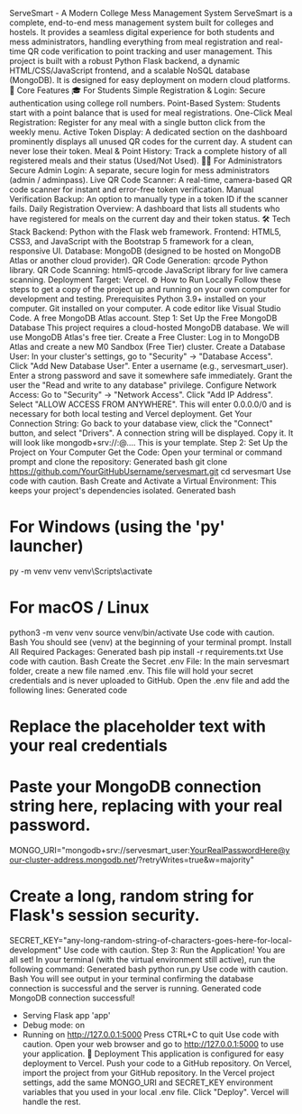 ServeSmart - A Modern College Mess Management System
ServeSmart is a complete, end-to-end mess management system built for colleges and hostels. It provides a seamless digital experience for both students and mess administrators, handling everything from meal registration and real-time QR code verification to point tracking and user management.
This project is built with a robust Python Flask backend, a dynamic HTML/CSS/JavaScript frontend, and a scalable NoSQL database (MongoDB). It is designed for easy deployment on modern cloud platforms.
🚀 Core Features
🎓 For Students
Simple Registration & Login: Secure authentication using college roll numbers.
Point-Based System: Students start with a point balance that is used for meal registrations.
One-Click Meal Registration: Register for any meal with a single button click from the weekly menu.
Active Token Display: A dedicated section on the dashboard prominently displays all unused QR codes for the current day. A student can never lose their token.
Meal & Point History: Track a complete history of all registered meals and their status (Used/Not Used).
🧑‍💼 For Administrators
Secure Admin Login: A separate, secure login for mess administrators (admin / adminpass).
Live QR Code Scanner: A real-time, camera-based QR code scanner for instant and error-free token verification.
Manual Verification Backup: An option to manually type in a token ID if the scanner fails.
Daily Registration Overview: A dashboard that lists all students who have registered for meals on the current day and their token status.
🛠️ Tech Stack
Backend: Python with the Flask web framework.
Frontend: HTML5, CSS3, and JavaScript with the Bootstrap 5 framework for a clean, responsive UI.
Database: MongoDB (designed to be hosted on MongoDB Atlas or another cloud provider).
QR Code Generation: qrcode Python library.
QR Code Scanning: html5-qrcode JavaScript library for live camera scanning.
Deployment Target: Vercel.
⚙️ How to Run Locally
Follow these steps to get a copy of the project up and running on your own computer for development and testing.
Prerequisites
Python 3.9+ installed on your computer.
Git installed on your computer.
A code editor like Visual Studio Code.
A free MongoDB Atlas account.
Step 1: Set Up the Free MongoDB Database
This project requires a cloud-hosted MongoDB database. We will use MongoDB Atlas's free tier.
Create a Free Cluster: Log in to MongoDB Atlas and create a new M0 Sandbox (Free Tier) cluster.
Create a Database User: In your cluster's settings, go to "Security" -> "Database Access".
Click "Add New Database User".
Enter a username (e.g., servesmart_user).
Enter a strong password and save it somewhere safe immediately.
Grant the user the "Read and write to any database" privilege.
Configure Network Access: Go to "Security" -> "Network Access".
Click "Add IP Address".
Select "ALLOW ACCESS FROM ANYWHERE". This will enter 0.0.0.0/0 and is necessary for both local testing and Vercel deployment.
Get Your Connection String: Go back to your database view, click the "Connect" button, and select "Drivers".
A connection string will be displayed. Copy it. It will look like mongodb+srv://<username>:<password>@....
This is your template.
Step 2: Set Up the Project on Your Computer
Get the Code: Open your terminal or command prompt and clone the repository:
Generated bash
git clone https://github.com/YourGitHubUsername/servesmart.git
cd servesmart
Use code with caution.
Bash
Create and Activate a Virtual Environment: This keeps your project's dependencies isolated.
Generated bash
# For Windows (using the 'py' launcher)
py -m venv venv
venv\Scripts\activate

# For macOS / Linux
python3 -m venv venv
source venv/bin/activate
Use code with caution.
Bash
You should see (venv) at the beginning of your terminal prompt.
Install All Required Packages:
Generated bash
pip install -r requirements.txt
Use code with caution.
Bash
Create the Secret .env File: In the main servesmart folder, create a new file named .env. This file will hold your secret credentials and is never uploaded to GitHub.
Open the .env file and add the following lines:
Generated code
# Replace the placeholder text with your real credentials

# Paste your MongoDB connection string here, replacing <password> with your real password.
MONGO_URI="mongodb+srv://servesmart_user:YourRealPasswordHere@your-cluster-address.mongodb.net/?retryWrites=true&w=majority"

# Create a long, random string for Flask's session security.
SECRET_KEY="any-long-random-string-of-characters-goes-here-for-local-development"
Use code with caution.
Step 3: Run the Application!
You are all set! In your terminal (with the virtual environment still active), run the following command:
Generated bash
python run.py
Use code with caution.
Bash
You will see output in your terminal confirming the database connection is successful and the server is running.
Generated code
MongoDB connection successful!
 * Serving Flask app 'app'
 * Debug mode: on
 * Running on http://127.0.0.1:5000
Press CTRL+C to quit
Use code with caution.
Open your web browser and go to http://127.0.0.1:5000 to use your application.
🚀 Deployment
This application is configured for easy deployment to Vercel.
Push your code to a GitHub repository.
On Vercel, import the project from your GitHub repository.
In the Vercel project settings, add the same MONGO_URI and SECRET_KEY environment variables that you used in your local .env file.
Click "Deploy". Vercel will handle the rest.
